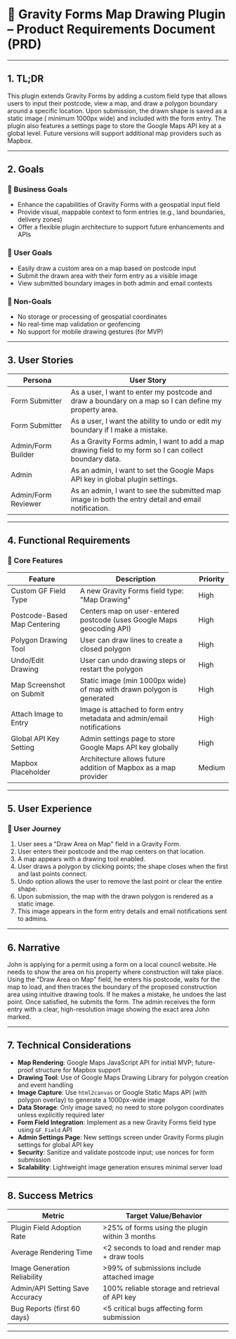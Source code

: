 # 📄 Gravity Forms Map Drawing Plugin – Product Requirements Document (PRD)

---

## 1. TL;DR

This plugin extends Gravity Forms by adding a custom field type that allows users to input their postcode, view a map,
and draw a polygon boundary around a specific location. Upon submission, the drawn shape is saved as a static image (
minimum 1000px wide) and included with the form entry. The plugin also features a settings page to store the Google Maps
API key at a global level. Future versions will support additional map providers such as Mapbox.

---

## 2. Goals

### 🎯 Business Goals

* Enhance the capabilities of Gravity Forms with a geospatial input field
* Provide visual, mappable context to form entries (e.g., land boundaries, delivery zones)
* Offer a flexible plugin architecture to support future enhancements and APIs

### 👤 User Goals

* Easily draw a custom area on a map based on postcode input
* Submit the drawn area with their form entry as a visible image
* View submitted boundary images in both admin and email contexts

### 🚫 Non-Goals

* No storage or processing of geospatial coordinates
* No real-time map validation or geofencing
* No support for mobile drawing gestures (for MVP)

---

## 3. User Stories

| Persona             | User Story                                                                                             |
|---------------------|--------------------------------------------------------------------------------------------------------|
| Form Submitter      | As a user, I want to enter my postcode and draw a boundary on a map so I can define my property area.  |
| Form Submitter      | As a user, I want the ability to undo or edit my boundary if I make a mistake.                         |
| Admin/Form Builder  | As a Gravity Forms admin, I want to add a map drawing field to my form so I can collect boundary data. |
| Admin               | As an admin, I want to set the Google Maps API key in global plugin settings.                          |
| Admin/Form Reviewer | As an admin, I want to see the submitted map image in both the entry detail and email notification.    |

---

## 4. Functional Requirements

### 📌 Core Features

| Feature                      | Description                                                            | Priority |
|------------------------------|------------------------------------------------------------------------|----------|
| Custom GF Field Type         | A new Gravity Forms field type: "Map Drawing"                          | High     |
| Postcode-Based Map Centering | Centers map on user-entered postcode (uses Google Maps geocoding API)  | High     |
| Polygon Drawing Tool         | User can draw lines to create a closed polygon                         | High     |
| Undo/Edit Drawing            | User can undo drawing steps or restart the polygon                     | High     |
| Map Screenshot on Submit     | Static image (min 1000px wide) of map with drawn polygon is generated  | High     |
| Attach Image to Entry        | Image is attached to form entry metadata and admin/email notifications | High     |
| Global API Key Setting       | Admin settings page to store Google Maps API key globally              | High     |
| Mapbox Placeholder           | Architecture allows future addition of Mapbox as a map provider        | Medium   |

---

## 5. User Experience

### 🔄 User Journey

1. User sees a "Draw Area on Map" field in a Gravity Form.
2. User enters their postcode and the map centers on that location.
3. A map appears with a drawing tool enabled.
4. User draws a polygon by clicking points; the shape closes when the first and last points connect.
5. Undo option allows the user to remove the last point or clear the entire shape.
6. Upon submission, the map with the drawn polygon is rendered as a static image.
7. This image appears in the form entry details and email notifications sent to admins.

---

## 6. Narrative

John is applying for a permit using a form on a local council website. He needs to show the area on his property where
construction will take place. Using the "Draw Area on Map" field, he enters his postcode, waits for the map to load, and
then traces the boundary of the proposed construction area using intuitive drawing tools. If he makes a mistake, he
undoes the last point. Once satisfied, he submits the form. The admin receives the form entry with a clear,
high-resolution image showing the exact area John marked.

---

## 7. Technical Considerations

* **Map Rendering**: Google Maps JavaScript API for initial MVP; future-proof structure for Mapbox support
* **Drawing Tool**: Use of Google Maps Drawing Library for polygon creation and event handling
* **Image Capture**: Use `html2canvas` or Google Static Maps API (with polygon overlay) to generate a 1000px-wide image
* **Data Storage**: Only image saved; no need to store polygon coordinates unless explicitly required later
* **Form Field Integration**: Implement as a new Gravity Forms field type using `GF_Field` API
* **Admin Settings Page**: New settings screen under Gravity Forms plugin settings for global API key
* **Security**: Sanitize and validate postcode input; use nonces for form submission
* **Scalability**: Lightweight image generation ensures minimal server load

---

## 8. Success Metrics

| Metric                          | Target Value/Behavior                          |
|---------------------------------|------------------------------------------------|
| Plugin Field Adoption Rate      | >25% of forms using the plugin within 3 months |
| Average Rendering Time          | <2 seconds to load and render map + draw tools |
| Image Generation Reliability    | >99% of submissions include attached image     |
| Admin/API Setting Save Accuracy | 100% reliable storage and retrieval of API key |
| Bug Reports (first 60 days)     | <5 critical bugs affecting form submission     |

---

